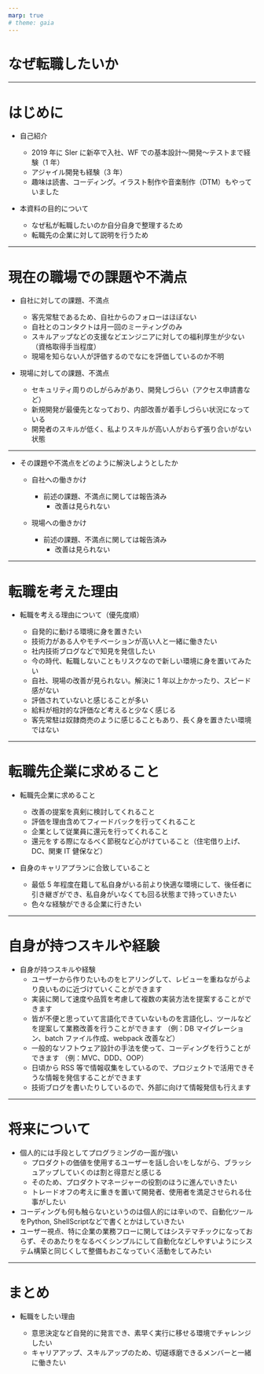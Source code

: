 ```yaml
---
marp: true
# theme: gaia
---
```


<!-- class: invert -->

# なぜ転職したいか

---

# はじめに

- 自己紹介

  - 2019 年に SIer に新卒で入社、WF での基本設計〜開発〜テストまで経験（1 年）
  - アジャイル開発も経験（3 年）
  - 趣味は読書、コーディング。イラスト制作や音楽制作（DTM）もやっていました

- 本資料の目的について
  - なぜ私が転職したいのか自分自身で整理するため
  - 転職先の企業に対して説明を行うため

---

# 現在の職場での課題や不満点

- 自社に対しての課題、不満点

  - 客先常駐であるため、自社からのフォローはほぼない
  - 自社とのコンタクトは月一回のミーティングのみ
  - スキルアップなどの支援などエンジニアに対しての福利厚生が少ない
    （資格取得手当程度）
  - 現場を知らない人が評価するのでなにを評価しているのか不明

- 現場に対しての課題、不満点
  - セキュリティ周りのしがらみがあり、開発しづらい（アクセス申請書など）
  - 新規開発が最優先となっており、内部改善が着手しづらい状況になっている
  - 開発者のスキルが低く、私よりスキルが高い人がおらず張り合いがない状態

---

- その課題や不満点をどのように解決しようとしたか

  - 自社への働きかけ

    - 前述の課題、不満点に関しては報告済み
      - 改善は見られない

  - 現場への働きかけ
    - 前述の課題、不満点に関しては報告済み
      - 改善は見られない

---

# 転職を考えた理由

- 転職を考える理由について（優先度順）

  - 自発的に動ける環境に身を置きたい
  - 技術力がある人やモチベーションが高い人と一緒に働きたい
  - 社内技術ブログなどで知見を発信したい
  - 今の時代、転職しないこともリスクなので新しい環境に身を置いてみたい
  - 自社、現場の改善が見られない。解決に 1 年以上かかったり、スピード感がない
  - 評価されていないと感じることが多い
  - 給料が相対的な評価など考えると少なく感じる
  - 客先常駐は奴隷商売のように感じることもあり、長く身を置きたい環境ではない

---

# 転職先企業に求めること

- 転職先企業に求めること

  - 改善の提案を真剣に検討してくれること
  - 評価を理由含めてフィードバックを行ってくれること
  - 企業として従業員に還元を行ってくれること
  - 還元をする際になるべく節税など心がけていること（住宅借り上げ、DC、関東 IT 健保など）

- 自身のキャリアプランに合致していること
  - 最低 5 年程度在籍して私自身がいる前より快適な環境にして、後任者に引き継ぎができ、私自身がいなくても回る状態まで持っていきたい
  - 色々な経験ができる企業に行きたい

---

# 自身が持つスキルや経験

- 自身が持つスキルや経験
  - ユーザーから作りたいものをヒアリングして、レビューを重ねながらより良いものに近づけていくことができます
  - 実装に関して速度や品質を考慮して複数の実装方法を提案することができます
  - 皆が不便と思っていて言語化できていないものを言語化し、ツールなどを提案して業務改善を行うことができます
    （例：DB マイグレーション、batch ファイル作成、webpack 改善など）
  - 一般的なソフトウェア設計の手法を使って、コーディングを行うことができます
    （例：MVC、DDD、OOP）
  - 日頃から RSS 等で情報収集をしているので、プロジェクトで活用できそうな情報を発信することができます
  - 技術ブログを書いたりしているので、外部に向けて情報発信も行えます

---

# 将来について

- 個人的には手段としてプログラミングの一面が強い
  - プロダクトの価値を使用するユーザーを話し合いをしながら、ブラッシュアップしていくのは割と得意だと感じる
  - そのため、プロダクトマネージャーの役割のほうに進んでいきたい
  - トレードオフの考えに重きを置いて開発者、使用者を満足させられる仕事がしたい
- コーディングも何も触らないというのは個人的には辛いので、自動化ツールをPython, ShellScriptなどで書くとかはしていきたい
- ユーザー視点、特に企業の業務フローに関してはシステマチックになっておらず、そのあたりをなるべくシンプルにして自動化などしやすいようにシステム構築と同じくして整備もおこなっていく活動をしてみたい

---

# まとめ

- 転職をしたい理由

  - 意思決定など自発的に発言でき、素早く実行に移せる環境でチャレンジしたい
  - キャリアアップ、スキルアップのため、切磋琢磨できるメンバーと一緒に働きたい
